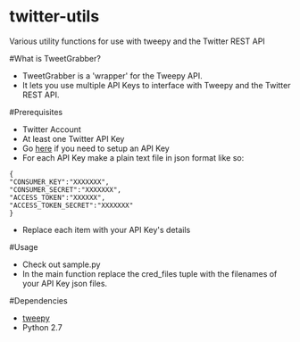 # twitter-utils
Various utility functions for use with tweepy and the Twitter REST API

#What is TweetGrabber?
- TweetGrabber is a 'wrapper' for the Tweepy API.
- It lets you use multiple API Keys to interface with Tweepy and the Twitter REST API.


#Prerequisites 
- Twitter Account
- At least one Twitter API Key
- Go [here](https://apps.twitter.com/) if you need to setup an API Key
- For each API Key make a plain text file in json format like so:

```
{
"CONSUMER_KEY":"XXXXXXX",
"CONSUMER_SECRET":"XXXXXXX",
"ACCESS_TOKEN":"XXXXXX",
"ACCESS_TOKEN_SECRET":"XXXXXXX"
}
```
- Replace each item with your API Key's details

#Usage
- Check out sample.py
- In the main function replace the cred_files tuple with the filenames of your API Key json files.


#Dependencies
- [tweepy](http://www.tweepy.org/)
- Python 2.7

